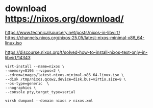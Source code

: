 # download https://nixos.org/download/

https://www.technicalsourcery.net/posts/nixos-in-libvirt/
https://channels.nixos.org/nixos-25.05/latest-nixos-minimal-x86_64-linux.iso

https://discourse.nixos.org/t/solved-how-to-install-nixos-text-only-in-libvirt/14343

```
virt-install --name=nixos \
--memory=8196 --vcpus=2 \
--cdrom=images/latest-nixos-minimal-x86_64-linux.iso \
--disk /tmp/nixos.qcow2,device=disk,bus=virtio,size=8 \
--os-type=generic  \
--nographics \
--console pty,target_type=serial
```

```
virsh dumpxml --domain nixos > nixos.xml
```
